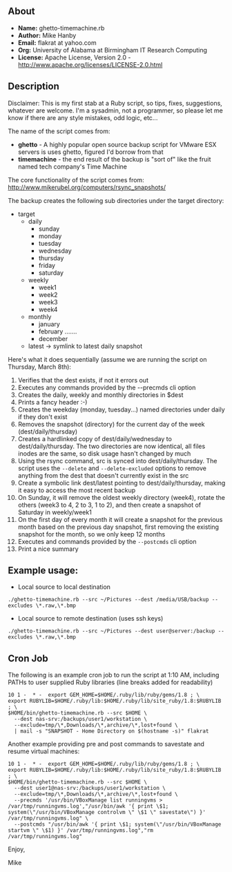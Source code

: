 
## About

-  **Name:** ghetto-timemachine.rb
-  **Author:** Mike Hanby
-  **Email:** flakrat at yahoo.com
-  **Org:** University of Alabama at Birmingham IT Research Computing
-  **License:** Apache License, Version 2.0 - http://www.apache.org/licenses/LICENSE-2.0.html

## Description
Disclaimer: This is my first stab at a Ruby script, so tips, fixes, suggestions, whatever are welcome. I'm a sysadmin, not a programmer, so please let me know if there are any style mistakes, odd logic, etc...

The name of the script comes from:
-  **ghetto** - A highly popular open source backup script for VMware ESX servers is uses ghetto, figured I'd borrow from that
-  **timemachine** - the end result of the backup is "sort of" like the fruit named tech company's Time Machine

The core functionality of the script comes from:
http://www.mikerubel.org/computers/rsync_snapshots/

The backup creates the following sub directories under the target directory:
-  target
   -  daily
      -  sunday
      -  monday
      -  tuesday
      -  wednesday
      -  thursday
      -  friday
      -  saturday
   -  weekly
      -  week1
      -  week2
      -  week3
      -  week4
   -  monthly
      -  january
      -  february
     .......
      -  december
   -  latest -> symlink to latest daily snapshot

Here's what it does sequentially (assume we are running the script on Thursday, March 8th):
1.  Verifies that the dest exists, if not it errors out
1.  Executes any commands provided by the --precmds cli option
1.  Creates the daily, weekly and monthly directories in $dest
1.  Prints a fancy header :-)
1.  Creates the weekday (monday, tuesday...) named directories under daily if they don't exist
1.  Removes the snapshot (directory) for the current day of the week (dest/daily/thursday)
1.  Creates a hardlinked copy of dest/daily/wednesday to dest/daily/thursday. The two directories are now identical, all files inodes are the same, so disk usage hasn't changed by much
1.  Using the rsync command, src is synced into dest/daily/thursday. The script uses the `--delete` and `--delete-excluded` options to remove anything from the dest that doesn't currently exist in the src
1.  Create a symbolic link dest/latest pointing to dest/daily/thursday, making it easy to access the most recent backup
1.  On Sunday, it will remove the oldest weekly directory (week4), rotate the others (week3 to 4, 2 to 3, 1 to 2), and then create a snapshot of Saturday in weekly/week1
1.  On the first day of every month it will create a snapshot for the previous month based on the previous day snapshot, first removing the existing snapshot for the month, so we only keep 12 months
1.  Executes and commands provided by the `--postcmds` cli option
1.  Print a nice summary

## Example usage:

-  Local source to local destination

```
./ghetto-timemachine.rb --src ~/Pictures --dest /media/USB/backup --excludes \*.raw,\*.bmp
```

-  Local source to remote destination (uses ssh keys)

```
./ghetto-timemachine.rb --src ~/Pictures --dest user@server:/backup --excludes \*.raw,\*.bmp
```

## Cron Job
The following is an example cron job to run the script at 1:10 AM, including PATHs to user supplied Ruby libraries (line breaks added for readability)

```
10 1 -  * -  export GEM_HOME=$HOME/.ruby/lib/ruby/gems/1.8 ; \
export RUBYLIB=$HOME/.ruby/lib:$HOME/.ruby/lib/site_ruby/1.8:$RUBYLIB ; \
$HOME/bin/ghetto-timemachine.rb --src $HOME \
  --dest nas-srv:/backups/user1/workstation \
  --exclude=tmp/\*,Downloads/\*,archive/\*,lost+found \
  | mail -s "SNAPSHOT - Home Directory on $(hostname -s)" flakrat
```

Another example providing pre and post commands to savestate and resume virtual machines:

```
10 1 -  * -  export GEM_HOME=$HOME/.ruby/lib/ruby/gems/1.8 ; \
export RUBYLIB=$HOME/.ruby/lib:$HOME/.ruby/lib/site_ruby/1.8:$RUBYLIB ; \
$HOME/bin/ghetto-timemachine.rb --src $HOME \
  --dest user1@nas-srv:/backups/user1/workstation \
  --exclude=tmp/\*,Downloads/\*,archive/\*,lost+found \
  --precmds '/usr/bin/VBoxManage list runningvms > /var/tmp/runningvms.log',"/usr/bin/awk '{ print \$1; system(\"/usr/bin/VBoxManage controlvm \" \$1 \" savestate\") }' /var/tmp/runningvms.log" \
  --postcmds "/usr/bin/awk '{ print \$1; system(\"/usr/bin/VBoxManage startvm \" \$1) }' /var/tmp/runningvms.log","rm /var/tmp/runningvms.log"
```

Enjoy,

Mike
